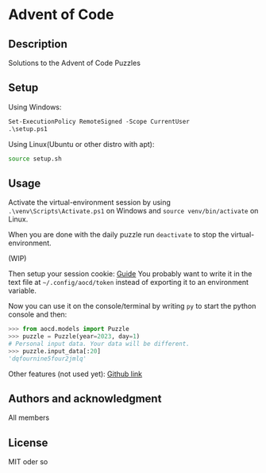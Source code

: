 # Advent of Code

## Description

Solutions to the Advent of Code Puzzles

## Setup

Using Windows: 

```ps
Set-ExecutionPolicy RemoteSigned -Scope CurrentUser
.\setup.ps1
```

Using Linux(Ubuntu or other distro with apt): 

```sh
source setup.sh
```

## Usage

Activate the virtual-environment session by using `.\venv\Scripts\Activate.ps1` on Windows and `source venv/bin/activate` on Linux.

When you are done with the daily puzzle run `deactivate` to stop the virtual-environment.

(WIP)

Then setup your session cookie: [Guide](https://github.com/wimglenn/advent-of-code-wim/issues/1)
You probably want to write it in the text file at `~/.config/aocd/token` instead of exporting it to an environment variable.

Now you can use it on the console/terminal by writing `py` to start the python console and then:

```python
>>> from aocd.models import Puzzle
>>> puzzle = Puzzle(year=2023, day=1)
# Personal input data. Your data will be different.
>>> puzzle.input_data[:20]
'dqfournine5four2jmlq'
```

Other features (not used yet): [Github link](https://github.com/wimglenn/advent-of-code-data)

## Authors and acknowledgment
All members

## License
MIT oder so

